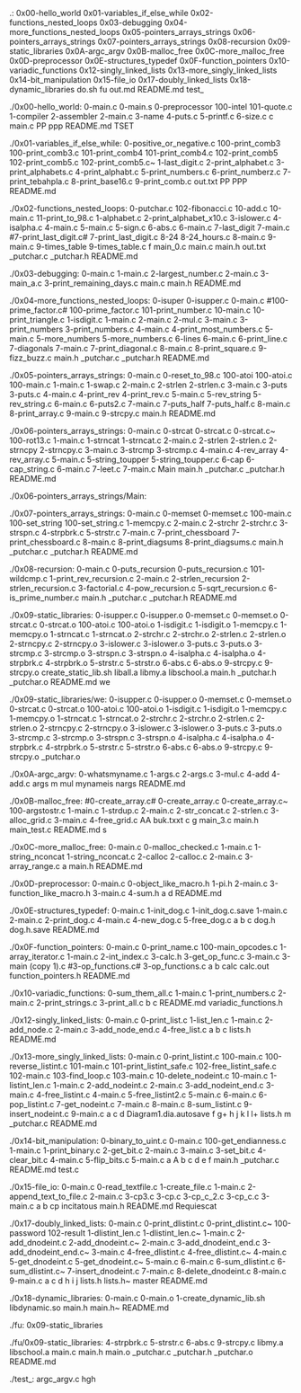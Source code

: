 .:
0x00-hello_world
0x01-variables_if_else_while
0x02-functions_nested_loops
0x03-debugging
0x04-more_functions_nested_loops
0x05-pointers_arrays_strings
0x06-pointers_arrays_strings
0x07-pointers_arrays_strings
0x08-recursion
0x09-static_libraries
0x0A-argc_argv
0x0B-malloc_free
0x0C-more_malloc_free
0x0D-preprocessor
0x0E-structures_typedef
0x0F-function_pointers
0x10-variadic_functions
0x12-singly_linked_lists
0x13-more_singly_linked_lists
0x14-bit_manipulation
0x15-file_io
0x17-doubly_linked_lists
0x18-dynamic_libraries
do.sh
fu
out.md
README.md
test_

./0x00-hello_world:
0-main.c
0-main.s
0-preprocessor
100-intel
101-quote.c
1-compiler
2-assembler
2-main.c
3-name
4-puts.c
5-printf.c
6-size.c
c
main.c
PP
ppp
README.md
TSET

./0x01-variables_if_else_while:
0-positive_or_negative.c
100-print_comb3
100-print_comb3.c
101-print_comb4
101-print_comb4.c
102-print_comb5
102-print_comb5.c
102-print_comb5.c~
1-last_digit.c
2-print_alphabet.c
3-print_alphabets.c
4-print_alphabt.c
5-print_numbers.c
6-print_numberz.c
7-print_tebahpla.c
8-print_base16.c
9-print_comb.c
out.txt
PP
PPP
README.md

./0x02-functions_nested_loops:
0-putchar.c
102-fibonacci.c
10-add.c
10-main.c
11-print_to_98.c
1-alphabet.c
2-print_alphabet_x10.c
3-islower.c
4-isalpha.c
4-main.c
5-main.c
5-sign.c
6-abs.c
6-main.c
7-last_digit
7-main.c
#7-print_last_digit.c#
7-print_last_digit.c
8-24
8-24_hours.c
8-main.c
9-main.c
9-times_table
9-times_table.c
f
main_0.c
main.c
main.h
out.txt
_putchar.c
_putchar.h
README.md

./0x03-debugging:
0-main.c
1-main.c
2-largest_number.c
2-main.c
3-main_a.c
3-print_remaining_days.c
main.c
main.h
README.md

./0x04-more_functions_nested_loops:
0-isuper
0-isupper.c
0-main.c
#100-prime_factor.c#
100-prime_factor.c
101-print_number.c
10-main.c
10-print_triangle.c
1-isdigit.c
1-main.c
2-main.c
2-mul.c
3-main.c
3-print_numbers
3-print_numbers.c
4-main.c
4-print_most_numbers.c
5-main.c
5-more_numbers
5-more_numbers.c
6-lines
6-main.c
6-print_line.c
7-diagonals
7-main.c
7-print_diagonal.c
8-main.c
8-print_square.c
9-fizz_buzz.c
main.h
_putchar.c
_putchar.h
README.md

./0x05-pointers_arrays_strings:
0-main.c
0-reset_to_98.c
100-atoi
100-atoi.c
100-main.c
1-main.c
1-swap.c
2-main.c
2-strlen
2-strlen.c
3-main.c
3-puts
3-puts.c
4-main.c
4-print_rev
4-print_rev.c
5-main.c
5-rev_string
5-rev_string.c
6-main.c
6-puts2.c
7-main.c
7-puts_half
7-puts_half.c
8-main.c
8-print_array.c
9-main.c
9-strcpy.c
main.h
README.md

./0x06-pointers_arrays_strings:
0-main.c
0-strcat
0-strcat.c
0-strcat.c~
100-rot13.c
1-main.c
1-strncat
1-strncat.c
2-main.c
2-strlen
2-strlen.c
2-strncpy
2-strncpy.c
3-main.c
3-strcmp
3-strcmp.c
4-main.c
4-rev_array
4-rev_array.c
5-main.c
5-string_toupper
5-string_toupper.c
6-cap
6-cap_string.c
6-main.c
7-leet.c
7-main.c
Main
main.h
_putchar.c
_putchar.h
README.md

./0x06-pointers_arrays_strings/Main:

./0x07-pointers_arrays_strings:
0-main.c
0-memset
0-memset.c
100-main.c
100-set_string
100-set_string.c
1-memcpy.c
2-main.c
2-strchr
2-strchr.c
3-strspn.c
4-strpbrk.c
5-strstr.c
7-main.c
7-print_chessboard
7-print_chessboard.c
8-main.c
8-print_diagsums
8-print_diagsums.c
main.h
_putchar.c
_putchar.h
README.md

./0x08-recursion:
0-main.c
0-puts_recursion
0-puts_recursion.c
101-wildcmp.c
1-print_rev_recursion.c
2-main.c
2-strlen_recursion
2-strlen_recursion.c
3-factorial.c
4-pow_recursion.c
5-sqrt_recursion.c
6-is_prime_number.c
main.h
_putchar.c
_putchar.h
README.md

./0x09-static_libraries:
0-isupper.c
0-isupper.o
0-memset.c
0-memset.o
0-strcat.c
0-strcat.o
100-atoi.c
100-atoi.o
1-isdigit.c
1-isdigit.o
1-memcpy.c
1-memcpy.o
1-strncat.c
1-strncat.o
2-strchr.c
2-strchr.o
2-strlen.c
2-strlen.o
2-strncpy.c
2-strncpy.o
3-islower.c
3-islower.o
3-puts.c
3-puts.o
3-strcmp.c
3-strcmp.o
3-strspn.c
3-strspn.o
4-isalpha.c
4-isalpha.o
4-strpbrk.c
4-strpbrk.o
5-strstr.c
5-strstr.o
6-abs.c
6-abs.o
9-strcpy.c
9-strcpy.o
create_static_lib.sh
liball.a
libmy.a
libschool.a
main.h
_putchar.h
_putchar.o
README.md
we

./0x09-static_libraries/we:
0-isupper.c
0-isupper.o
0-memset.c
0-memset.o
0-strcat.c
0-strcat.o
100-atoi.c
100-atoi.o
1-isdigit.c
1-isdigit.o
1-memcpy.c
1-memcpy.o
1-strncat.c
1-strncat.o
2-strchr.c
2-strchr.o
2-strlen.c
2-strlen.o
2-strncpy.c
2-strncpy.o
3-islower.c
3-islower.o
3-puts.c
3-puts.o
3-strcmp.c
3-strcmp.o
3-strspn.c
3-strspn.o
4-isalpha.c
4-isalpha.o
4-strpbrk.c
4-strpbrk.o
5-strstr.c
5-strstr.o
6-abs.c
6-abs.o
9-strcpy.c
9-strcpy.o
_putchar.o

./0x0A-argc_argv:
0-whatsmyname.c
1-args.c
2-args.c
3-mul.c
4-add
4-add.c
args
m
mul
mynameis
nargs
README.md

./0x0B-malloc_free:
#0-create_array.c#
0-create_array.c
0-create_array.c~
100-argstostr.c
1-main.c
1-strdup.c
2-main.c
2-str_concat.c
2-strlen.c
3-alloc_grid.c
3-main.c
4-free_grid.c
AA
buk.txxt
c
g
main_3.c
main.h
main_test.c
README.md
s

./0x0C-more_malloc_free:
0-main.c
0-malloc_checked.c
1-main.c
1-string_nconcat
1-string_nconcat.c
2-calloc
2-calloc.c
2-main.c
3-array_range.c
a
main.h
README.md

./0x0D-preprocessor:
0-main.c
0-object_like_macro.h
1-pi.h
2-main.c
3-function_like_macro.h
3-main.c
4-sum.h
a
d
README.md

./0x0E-structures_typedef:
0-main.c
1-init_dog.c
1-init_dog.c.save
1-main.c
2-main.c
2-print_dog.c
4-main.c
4-new_dog.c
5-free_dog.c
a
b
c
dog.h
dog.h.save
README.md

./0x0F-function_pointers:
0-main.c
0-print_name.c
100-main_opcodes.c
1-array_iterator.c
1-main.c
2-int_index.c
3-calc.h
3-get_op_func.c
3-main.c
3-main (copy 1).c
#3-op_functions.c#
3-op_functions.c
a
b
calc
calc.out
function_pointers.h
README.md

./0x10-variadic_functions:
0-sum_them_all.c
1-main.c
1-print_numbers.c
2-main.c
2-print_strings.c
3-print_all.c
b
c
README.md
variadic_functions.h

./0x12-singly_linked_lists:
0-main.c
0-print_list.c
1-list_len.c
1-main.c
2-add_node.c
2-main.c
3-add_node_end.c
4-free_list.c
a
b
c
lists.h
README.md

./0x13-more_singly_linked_lists:
0-main.c
0-print_listint.c
100-main.c
100-reverse_listint.c
101-main.c
101-print_listint_safe.c
102-free_listint_safe.c
102-main.c
103-find_loop.c
103-main.c
10-delete_nodeint.c
10-main.c
1-listint_len.c
1-main.c
2-add_nodeint.c
2-main.c
3-add_nodeint_end.c
3-main.c
4-free_listint.c
4-main.c
5-free_listint2.c
5-main.c
6-main.c
6-pop_listint.c
7-get_nodeint.c
7-main.c
8-main.c
8-sum_listint.c
9-insert_nodeint.c
9-main.c
a
c
d
Diagram1.dia.autosave
f
g+
h
j
k
l
l+
lists.h
m
_putchar.c
README.md

./0x14-bit_manipulation:
0-binary_to_uint.c
0-main.c
100-get_endianness.c
1-main.c
1-print_binary.c
2-get_bit.c
2-main.c
3-main.c
3-set_bit.c
4-clear_bit.c
4-main.c
5-flip_bits.c
5-main.c
a
A
b
c
d
e
f
main.h
_putchar.c
README.md
test.c

./0x15-file_io:
0-main.c
0-read_textfile.c
1-create_file.c
1-main.c
2-append_text_to_file.c
2-main.c
3-cp3.c
3-cp.c
3-cp_c_2.c
3-cp_c.c
3-main.c
a
b
cp
incitatous
main.h
README.md
Requiescat

./0x17-doubly_linked_lists:
0-main.c
0-print_dlistint.c
0-print_dlistint.c~
100-password
102-result
1-dlistint_len.c
1-dlistint_len.c~
1-main.c
2-add_dnodeint.c
2-add_dnodeint.c~
2-main.c
3-add_dnodeint_end.c
3-add_dnodeint_end.c~
3-main.c
4-free_dlistint.c
4-free_dlistint.c~
4-main.c
5-get_dnodeint.c
5-get_dnodeint.c~
5-main.c
6-main.c
6-sum_dlistint.c
6-sum_dlistint.c~
7-insert_dnodeint.c
7-main.c
8-delete_dnodeint.c
8-main.c
9-main.c
a
c
d
h
i
j
lists.h
lists.h~
master
README.md

./0x18-dynamic_libraries:
0-main.c
0-main.o
1-create_dynamic_lib.sh
libdynamic.so
main.h
main.h~
README.md

./fu:
0x09-static_libraries

./fu/0x09-static_libraries:
4-strpbrk.c
5-strstr.c
6-abs.c
9-strcpy.c
libmy.a
libschool.a
main.c
main.h
main.o
_putchar.c
_putchar.h
_putchar.o
README.md

./test_:
argc_argv.c
hgh
